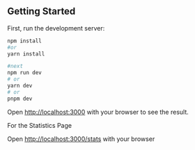 
## Getting Started

First, run the development server:

```bash
npm install
#or 
yarn install

#next
npm run dev
# or
yarn dev
# or
pnpm dev
```

Open [http://localhost:3000](http://localhost:3000) with your browser to see the result.


For the Statistics Page

Open [http://localhost:3000/stats]([http://localhost:3000/stats) with your browser


